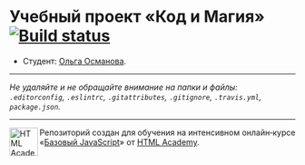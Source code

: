 # Учебный проект «Код и Магия» [![Build status][travis-image]][travis-url]

* Студент: [Ольга Османова](https://up.htmlacademy.ru/javascript/10/user/349675).

---

_Не удаляйте и не обращайте внимание на папки и файлы:_<br>
_`.editorconfig`, `.eslintrc`, `.gitattributes`, `.gitignore`, `.travis.yml`, `package.json`._

---

<a href="https://htmlacademy.ru/intensive/javascript"><img align="left" width="50" height="50" title="HTML Academy" src="https://up.htmlacademy.ru/static/img/intensive/javascript/logo-for-github.svg"></a>

Репозиторий создан для обучения на интенсивном онлайн‑курсе «[Базовый JavaScript](https://htmlacademy.ru/intensive/javascript)» от [HTML Academy](https://htmlacademy.ru).

[travis-image]: https://travis-ci.org/htmlacademy-javascript/349675-code-and-magick.svg?branch=master
[travis-url]: https://travis-ci.org/htmlacademy-javascript/349675-code-and-magick
